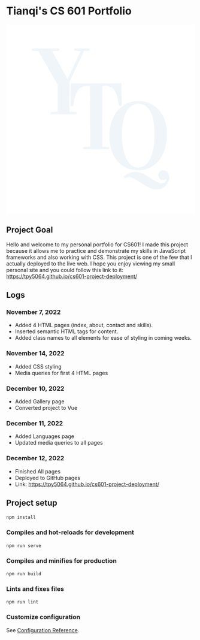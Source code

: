 # Tianqi's CS 601 Portfolio
![YTQ Logo](https://github.com/tpy5064/cs601-portfolio/blob/main/assets/img/YTQLogo.png "Logo Title Text 1")

 ## Project Goal
 Hello and welcome to my personal portfolio for CS601! I made this project because it allows me to practice and demonstrate my skills in JavaScript frameworks and also  working with CSS. This project is one of the few that I actually deployed to the live web. I hope you enjoy viewing my small personal site and you could follow this link to it: https://tpy5064.github.io/cs601-project-deployment/
 
 ## Logs
 
 ### November 7, 2022
* Added 4 HTML pages (index, about, contact and skills).
* Inserted semantic HTML tags for content.
* Added class names to all elements for ease of styling in coming weeks.

### November 14, 2022
* Added CSS styling
* Media queries for first 4 HTML pages

### December 10, 2022
* Added Gallery page
* Converted project to Vue

### December 11, 2022
* Added Languages page
* Updated media queries to all pages

### December 12, 2022
* Finished All pages
* Deployed to GitHub pages
* Link: https://tpy5064.github.io/cs601-project-deployment/


## Project setup
```
npm install
```

### Compiles and hot-reloads for development
```
npm run serve
```

### Compiles and minifies for production
```
npm run build
```

### Lints and fixes files
```
npm run lint
```

### Customize configuration
See [Configuration Reference](https://cli.vuejs.org/config/).
